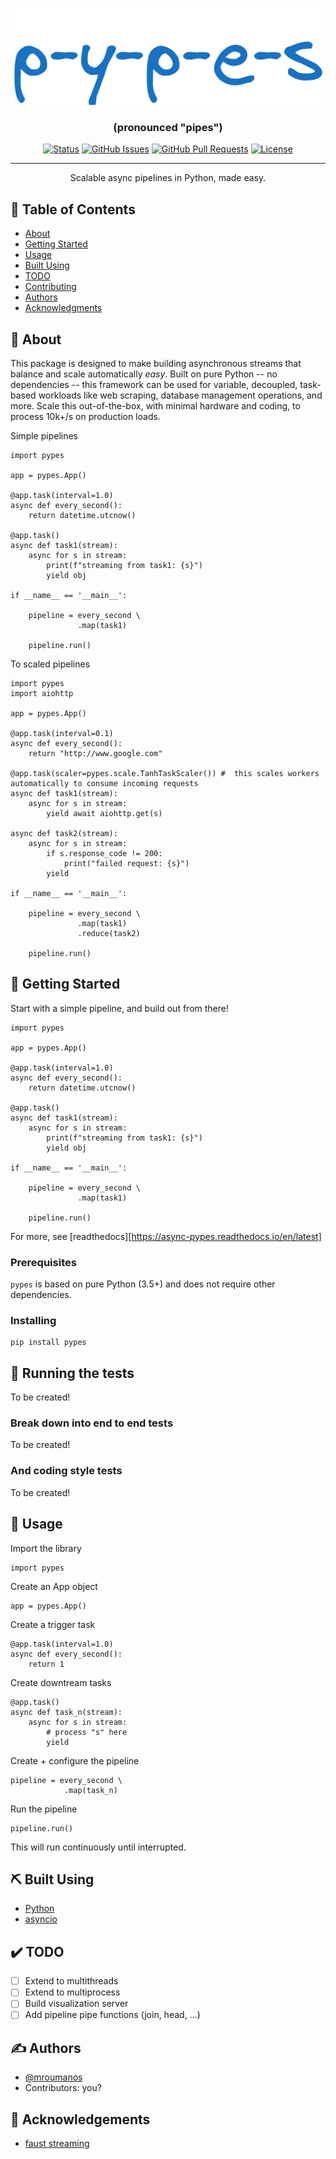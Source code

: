 ![Alt text](/docs/_static/logo.png)

<h3 align="center">(pronounced "pipes")</h3>

<div align="center">

[![Status](https://img.shields.io/badge/status-active-success.svg)]()
[![GitHub Issues](https://img.shields.io/github/issues/mroumanos/pypes)](https://github.com/mroumanos/pypes/issues)
[![GitHub Pull Requests](https://img.shields.io/github/issues-pr/mroumanos/pypes)](https://github.com/mroumanos/pypes/pulls)
[![License](https://img.shields.io/badge/license-MIT-blue.svg)](/LICENSE)

</div>

---

<p align="center"> Scalable async pipelines in Python, made easy.
    <br> 
</p>

## 📝 Table of Contents

- [About](#about)
- [Getting Started](#getting_started)
- [Usage](#usage)
- [Built Using](#built_using)
- [TODO](#todo)
- [Contributing](../CONTRIBUTING.md)
- [Authors](#authors)
- [Acknowledgments](#acknowledgement)

## 🧐 About <a name = "about"></a>

This package is designed to make building asynchronous streams that balance and 
scale automatically *easy*. Built on pure Python -- no dependencies -- this 
framework can be used for variable, decoupled, task-based workloads like 
web scraping, database management operations, and more. Scale this out-of-the-box, 
with minimal hardware and coding, to process 10k+/s on production loads.

Simple pipelines
```
import pypes

app = pypes.App()

@app.task(interval=1.0)
async def every_second():
    return datetime.utcnow()

@app.task()
async def task1(stream):
    async for s in stream:
        print(f"streaming from task1: {s}")
        yield obj

if __name__ == '__main__':

    pipeline = every_second \
               .map(task1)

    pipeline.run()
```

To scaled pipelines
```
import pypes
import aiohttp

app = pypes.App()

@app.task(interval=0.1)
async def every_second():
    return "http://www.google.com"

@app.task(scaler=pypes.scale.TanhTaskScaler()) #  this scales workers automatically to consume incoming requests
async def task1(stream):
    async for s in stream:
        yield await aiohttp.get(s)

async def task2(stream):
    async for s in stream:
        if s.response_code != 200:
            print("failed request: {s}")
        yield

if __name__ == '__main__':

    pipeline = every_second \
               .map(task1)
               .reduce(task2)

    pipeline.run()
```

## 🏁 Getting Started <a name = "getting_started"></a>

Start with a simple pipeline, and build out from there!
```
import pypes

app = pypes.App()

@app.task(interval=1.0)
async def every_second():
    return datetime.utcnow()

@app.task()
async def task1(stream):
    async for s in stream:
        print(f"streaming from task1: {s}")
        yield obj

if __name__ == '__main__':

    pipeline = every_second \
               .map(task1)

    pipeline.run()
```
For more, see [readthedocs][https://async-pypes.readthedocs.io/en/latest]

### Prerequisites

`pypes` is based on pure Python (3.5+) and does not require other dependencies.

### Installing

```
pip install pypes
```

## 🔧 Running the tests <a name = "tests"></a>

To be created!

### Break down into end to end tests

To be created!

### And coding style tests

To be created!

## 🎈 Usage <a name="usage"></a>

Import the library
```
import pypes
```

Create an App object
```
app = pypes.App()
```

Create a trigger task
```
@app.task(interval=1.0)
async def every_second():
    return 1
```

Create downtream tasks
```
@app.task()
async def task_n(stream):
    async for s in stream:
        # process "s" here
        yield
```

Create + configure the pipeline
```
pipeline = every_second \
            .map(task_n)
```

Run the pipeline
```
pipeline.run()
```

This will run continuously until interrupted.

## ⛏️ Built Using <a name = "built_using"></a>

- [Python](https://www.python.org/)
- [asyncio](https://docs.python.org/3/library/asyncio.html)

## ✔️ TODO <a name = "todo"></a>

- [ ] Extend to multithreads
- [ ] Extend to multiprocess
- [ ] Build visualization server
- [ ] Add pipeline pipe functions (join, head, ...)

## ✍️ Authors <a name = "authors"></a>

- [@mroumanos](https://github.com/mroumanos)
- Contributors: you?

## 🎉 Acknowledgements <a name = "acknowledgement"></a>

- [faust streaming](https://github.com/faust-streaming/faust)
